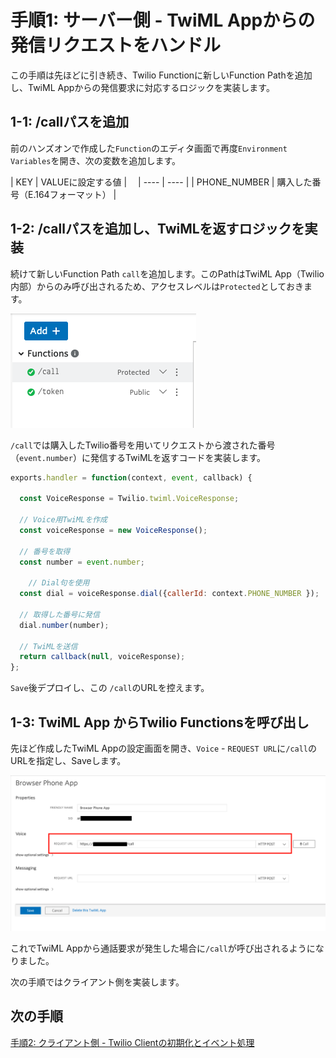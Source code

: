 #  手順1: サーバー側 - TwiML Appからの発信リクエストをハンドル

この手順は先ほどに引き続き、Twilio Functionに新しいFunction Pathを追加し、TwiML Appからの発信要求に対応するロジックを実装します。

## 1-1: /callパスを追加

前のハンズオンで作成した`Function`のエディタ画面で再度`Environment Variables`を開き、次の変数を追加します。

|  KEY  |  VALUEに設定する値  |　
| ---- | ---- |
|  PHONE_NUMBER  |  購入した番号（E.164フォーマット）  |


## 1-2: /callパスを追加し、TwiMLを返すロジックを実装

続けて新しいFunction Path `call`を追加します。このPathはTwiML App（Twilio内部）からのみ呼び出されるため、アクセスレベルは`Protected`としておきます。

![Twilio Functions - call path](../assets/04-Functions-Add-Call-Path.png)

`/call`では購入したTwilio番号を用いてリクエストから渡された番号（`event.number`）に発信するTwiMLを返すコードを実装します。

```js
exports.handler = function(context, event, callback) {
  
  const VoiceResponse = Twilio.twiml.VoiceResponse;
  
  // Voice用TwiMLを作成
  const voiceResponse = new VoiceResponse();

  // 番号を取得
  const number = event.number;

    // Dial句を使用
  const dial = voiceResponse.dial({callerId: context.PHONE_NUMBER });
  
  // 取得した番号に発信
  dial.number(number);
  
  // TwiMLを送信
  return callback(null, voiceResponse);
};
```

`Save`後デプロイし、この `/call`のURLを控えます。

## 1-3: TwiML App からTwilio Functionsを呼び出し

先ほど作成したTwiML Appの設定画面を開き、`Voice` - `REQUEST URL`に`/call`のURLを指定し、Saveします。

![TwiML App - request url](../assets/04-TwiML-App-Request-Url.png)

これでTwiML Appから通話要求が発生した場合に`/call`が呼び出されるようになりました。

次の手順ではクライアント側を実装します。


## 次の手順

[手順2: クライアント側 - Twilio Clientの初期化とイベント処理](02-Client-Twilio-Client.md)